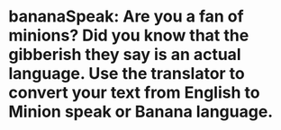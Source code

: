 # bananaSpeak: Are you a fan of minions? Did you know that the gibberish they say is an actual language. Use the translator to convert your text from English to Minion speak or Banana language.
